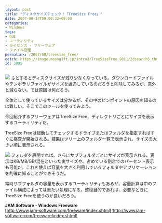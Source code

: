 ```yaml
---
layout: post
title: "ディスクサイズチェック！「TreeSize Free」"
date: 2007-08-14T09:00:32+09:00
categories:
- Windows
tags: 
- GUI
- ユーティリティ
- ライセンス - フリーウェア
- ファイル管理
permalink: /2007/08/treesize_free/
catch: https://image.moongift.jp/intro3/TreeSizeFree_9811/3dsearch6_thumb3.png
id: 3895
---
```

[![](https://image.moongift.jp/intro3/TreeSizeFree_9811/3dsearch6_thumb1.png)](https://image.moongift.jp/intro3/TreeSizeFree_9811/3dsearch63.png) ふとするとディスクサイズが残り少なくなっている。ダウンロードファイルやテンポラリファイルがサイズを逼迫しているのだろうと削除してみるが、意外と減らない。では原因は何だろう。   
  
全体として使っているサイズは分かるが、その中のピンポイントの原因を知るのは難しい。そこでこのツールを使ってみよう。   
  
今回紹介するフリーウェアはTreeSize Free、ディレクトリごとにサイズを表示するユーティリティだ。   
  
<!--more-->  
  
TreeSize Freeは起動してチェックするドライブまたはフォルダを指定すればすぐに検査が開始される。結果はツリー上のフォルダ一覧で表示され、サイズの大きい順に表示される。   
  
[![](https://image.moongift.jp/intro3/TreeSizeFree_9811/3dsearch6_thumb3.png)](https://image.moongift.jp/intro3/TreeSizeFree_9811/3dsearch67.png) フォルダを展開すれば、さらにサブフォルダごとにサイズが表示される。表示はKB/MB/GB/混在といった実サイズや、占めている割合でのパーセント表示も可能だ。これを使えば容量を大きく利用しているフォルダやアプリケーションを的確に知ることができそうだ。   
  
常時サブフォルダの容量を表示するユーティリティもあるが、容量計算は中のファイル構成によっては重たい処理になる。整理目的であれば、必要なときにTreeSize Freeを使うのが良いだろう。   
  
**JAM Software - Windows Freeware**  
[http://www.jam-software.com/freeware/index.shtml](http://www.jam-software.com/freeware/index.shtml)